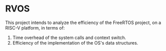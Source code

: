 # RVOS

This project intends to analyze the efficiency of the FreeRTOS project, on a
RISC-V platform, in terms of:

1. Time overhead of the system calls and context switch.
2. Efficiency of the implementation of the OS's data structures.
